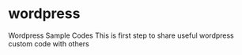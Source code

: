 # wordpress
Wordpress Sample Codes
This is first step to share useful wordpress custom code with others
